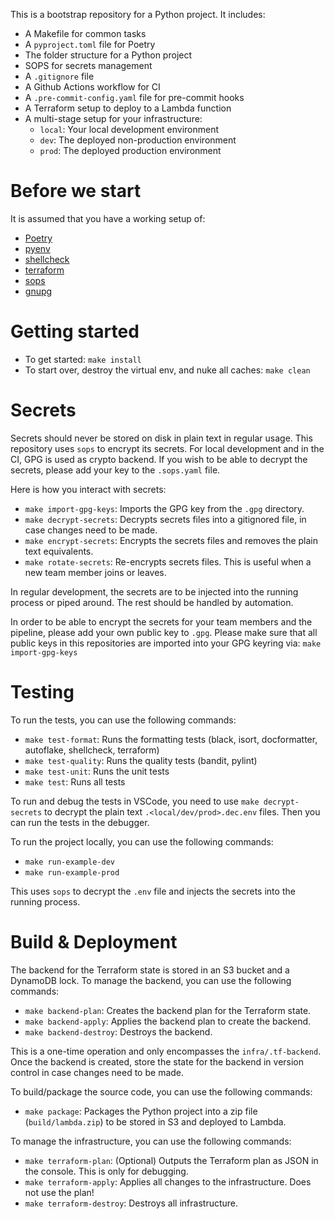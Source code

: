 This is a bootstrap repository for a Python project. It includes:

- A Makefile for common tasks
- A `pyproject.toml` file for Poetry
- The folder structure for a Python project
- SOPS for secrets management
- A `.gitignore` file
- A Github Actions workflow for CI
- A `.pre-commit-config.yaml` file for pre-commit hooks
- A Terraform setup to deploy to a Lambda function
- A multi-stage setup for your infrastructure:
  - `local`: Your local development environment
  - `dev`: The deployed non-production environment
  - `prod`: The deployed production environment

# Before we start

It is assumed that you have a working setup of:

- [Poetry](https://python-poetry.org/)
- [pyenv](https://github.com/pyenv/pyenv)
- [shellcheck](https://www.shellcheck.net/)
- [terraform](https://www.terraform.io/)
- [sops](https://github.com/getsops/sops)
- [gnupg](https://gnupg.org/)

# Getting started

- To get started: `make install`
- To start over, destroy the virtual env, and nuke all caches: `make clean`

# Secrets

Secrets should never be stored on disk in plain text in regular usage. This repository uses `sops` to encrypt its secrets. For local development and in the CI, GPG is used as crypto backend. If you wish to be able to decrypt the secrets, please add your key to the `.sops.yaml` file.

Here is how you interact with secrets:

- `make import-gpg-keys`: Imports the GPG key from the `.gpg` directory.
- `make decrypt-secrets`: Decrypts secrets files into a gitignored file, in case changes need to be made.
- `make encrypt-secrets`: Encrypts the secrets files and removes the plain text equivalents.
- `make rotate-secrets`: Re-encrypts secrets files. This is useful when a new team member joins or leaves.

In regular development, the secrets are to be injected into the running process or piped around. The rest should be handled by automation.

In order to be able to encrypt the secrets for your team members and the pipeline, please add your own public key to `.gpg`. Please make sure that all public keys in this repositories are imported into your GPG keyring via: `make import-gpg-keys`

# Testing

To run the tests, you can use the following commands:

- `make test-format`: Runs the formatting tests (black, isort, docformatter, autoflake, shellcheck, terraform)
- `make test-quality`: Runs the quality tests (bandit, pylint)
- `make test-unit`: Runs the unit tests
- `make test`: Runs all tests

To run and debug the tests in VSCode, you need to use `make decrypt-secrets` to decrypt the plain text `.<local/dev/prod>.dec.env` files. Then you can run the tests in the debugger.

To run the project locally, you can use the following commands:

- `make run-example-dev`
- `make run-example-prod`

This uses `sops` to decrypt the `.env` file and injects the secrets into the running process.

# Build & Deployment

The backend for the Terraform state is stored in an S3 bucket and a DynamoDB lock. To manage the backend, you can use the following commands:

- `make backend-plan`: Creates the backend plan for the Terraform state.
- `make backend-apply`: Applies the backend plan to create the backend.
- `make backend-destroy`: Destroys the backend.

This is a one-time operation and only encompasses the `infra/.tf-backend`. Once the backend is created, store the state for the backend in version control in case changes need to be made.

To build/package the source code, you can use the following commands:

- `make package`: Packages the Python project into a zip file (`build/lambda.zip`) to be stored in S3 and deployed to Lambda.

To manage the infrastructure, you can use the following commands:

- `make terraform-plan`: (Optional) Outputs the Terraform plan as JSON in the console. This is only for debugging.
- `make terraform-apply`: Applies all changes to the infrastructure. Does not use the plan!
- `make terraform-destroy`: Destroys all infrastructure.
